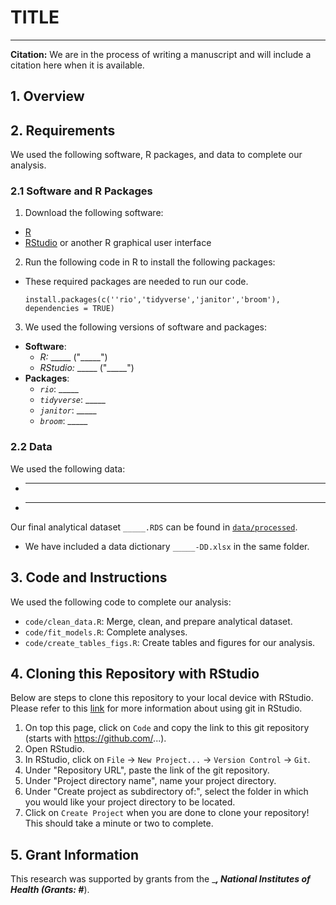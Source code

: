# TITLE 

***

**Citation:** We are in the process of writing a manuscript and will include a citation here when it is available. 

## 1. Overview


## 2. Requirements
We used the following software, R packages, and data to complete our analysis.

### 2.1 Software and R Packages
1. Download the following software: 
- [R](https://cran.r-project.org/bin/windows/base/)
- [RStudio](https://www.rstudio.com/products/rstudio/download/#download) or another R graphical user interface
2. Run the following code in R to install the following packages:
- These required packages are needed to run our code. 
	```installation	
	install.packages(c(''rio','tidyverse','janitor','broom'), dependencies = TRUE)
	```
3. We used the following versions of software and packages:
- **Software**:
	- *R:* _____ ("_____")
	- *RStudio:* _____ ("_____")
- **Packages**:
	- *`rio`*: _____
	- *`tidyverse`*: _____ 
	- *`janitor`*: _____
	- *`broom`*: _____ 

### 2.2 Data
We used the following data: 
- _____
- _____

Our final analytical dataset `_____.RDS` can be found in [`data/processed`](_____).

- We have included a data dictionary `_____-DD.xlsx` in the same folder.

## 3. Code and Instructions
We used the following code to complete our analysis: 

- `code/clean_data.R`: Merge, clean, and prepare analytical dataset.
- `code/fit_models.R`: Complete analyses.
- `code/create_tables_figs.R`: Create tables and figures for our analysis.

## 4. Cloning this Repository with RStudio
Below are steps to clone this repository to your local device with RStudio. Please refer to this [link](https://resources.github.com/github-and-rstudio/) for more information about using git in RStudio.

1. On top this page, click on `Code` and copy the link to this git repository (starts with https://github.com/...).
2. Open RStudio.
3. In RStudio, click on `File` &rarr; `New Project...` &rarr; `Version Control` &rarr; `Git`.
4. Under "Repository URL", paste the link of the git repository.
5. Under "Project directory name", name your project directory.
6. Under "Create project as subdirectory of:", select the folder in which you would like your project directory to be located.
7. Click on `Create Project` when you are done to clone your repository! This should take a minute or two to complete.

## 5. Grant Information
This research was supported by grants from the ______, National Institutes of Health (Grants: #_____).